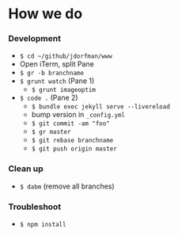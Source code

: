 # How we do

### Development

* `$ cd ~/github/jdorfman/www`
* Open iTerm, split Pane
* `$ gr -b branchname`
* `$ grunt watch` (Pane 1)
  * `$ grunt imageoptim`
* `$ code .` (Pane 2)
  * `$ bundle exec jekyll serve --livereload`
  * bump version in `_config.yml`
  * `$ git commit -am "foo"`
  * `$ gr master`
  * `$ git rebase branchname`
  * `$ git push origin master`

### Clean up

* `$ dabm` (remove all branches)

### Troubleshoot

* `$ npm install`
